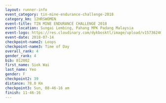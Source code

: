 ```yaml
---
layout: runner-info 
event_category: tin-mine-endurance-challenge-2018 
category_km: 12HRSWOMEN 
event-title: TIN MINE ENDURANCE CHALLENGE 2018 
event-location: Sungai Lembing, Pahang MPK Padang Malaysia 
event-logo: https://res.cloudinary.com/dykbosktl/image/upload/v1573624035/Logo/Logo_svfuu8.jpg 
event-date: 2018-07-14 
checkpoint-name2: Loops 
checkpoint-name3: Time of Day 
overall_rank: 4
gender_rank: 4
bib: B12002
first_name: Siok Wai
last_name: Yeo
gender: F
checkpoint2: 39
distance: 78.0 Km
checkpoint3: Sun, 08-46-16 am
finish: 11-46-16
---
```

